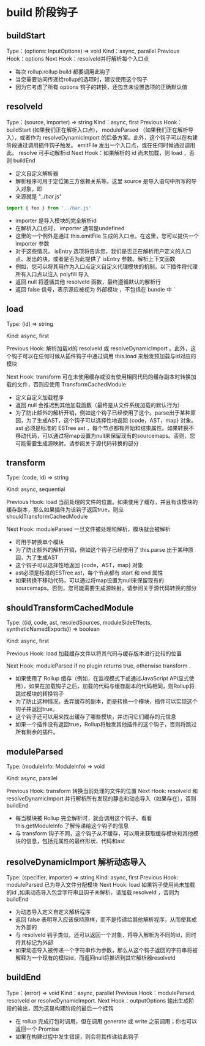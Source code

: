 # build 阶段钩子

## buildStart

Type：(options: InputOptions) => void
Kind：async, parallel
Previous Hook：options
Next Hook：resolveId并行解析每个入口点

- 每次 rollup.rollup build 都要调用此钩子
- 当您需要访问传递给rollup的选项时，建议使用这个钩子
- 因为它考虑了所有 options 钩子的转换，还包含未设置选项的正确默认值

## resolveId

Type：(source, importer) => string
Kind：async, first
Previous Hook：buildStart (如果我们正在解析入口点)， moduleParsed （如果我们正在解析导入），或者作为 resolveDynamicImport 的后备方案。此外，这个钩子可以在构建阶段通过调用插件钩子触发。 emitFile 发出一个入口点，或在任何时候通过调用此。 resolve 可手动解析id
Next Hook：如果解析的 id 尚未加载，则 load ，否则 buildEnd

- 定义自定义解析器
- 解析程序可用于定位第三方依赖关系等。这里 source 是导入语句中所写的导入对象，即
- 来源就是 "../bar.js"

```js
import { foo } from '../bar.js'
```

- importer 是导入模块的完全解析id
- 在解析入口点时， importer 通常是undefined
- 这里的一个例外是通过 this.emitFile 生成的入口点。在这里，您可以提供一个 importer 参数
- 对于这些情况， isEntry 选项将告诉您，我们是否正在解析用户定义的入口点、发出的块，或者是否为此提供了 isEntry 参数。解析上下文函数
- 例如，您可以将其用作为入口点定义自定义代理模块的机制。以下插件将代理所有入口点以注入 polyfill 导入
- 返回 null 将遵循其他 resolveId 函数，最终遵循默认的解析行
- 返回 false 信号，表示源应被视为 外部模块 ，不包括在 bundle 中 `

## load

Type: (id) => string

Kind: async, first

Previous Hook: 解析加载id的 resolveId 或 resolveDynamicImport 。此外，这个钩子可以在任何时候从插件钩子中通过调用 this.load 来触发预加载与id对应的模块

Next Hook: transform 可在未使用缓存或没有使用相同代码的缓存副本时转换加载的文件，否则应使用 TransformCachedModule

- 定义自定义加载程序
- 返回 null 会推迟到其他加载函数（最终是从文件系统加载的默认行为）
- 为了防止额外的解析开销，例如这个钩子已经使用了这个。parse出于某种原因，为了生成AST，这个钩子可以选择性地返回 {code，AST，map} 对象。 ast 必须是标准的 ESTree ast ，每个节点都有开始和结束属性。如果转换不移动代码，可以通过将map设置为null来保留现有的sourcemaps。否则，您可能需要生成源映射。请参阅关于源代码转换的部分

## transform


Type: (code, id) => string

Kind: async, sequential

Previous Hook: load 当前处理的文件的位置。如果使用了缓存，并且有该模块的缓存副本，那么如果插件为该钩子返回true，则应 shouldTransformCachedModule

Next Hook: moduleParsed 一旦文件被处理和解析，模块就会被解析

- 可用于转换单个模块
- 为了防止额外的解析开销，例如这个钩子已经使用了 this.parse 出于某种原因，为了生成AST
- 这个钩子可以选择性地返回 {code，AST，map} 对象
- ast必须是标准的ESTree ast，每个节点都有 start 和 end 属性
- 如果转换不移动代码，可以通过将map设置为null来保留现有的sourcemaps。否则，您可能需要生成源映射。请参阅关于源代码转换的部分

## shouldTransformCachedModule


Type: ({id, code, ast, resoledSources, moduleSideEffects, syntheticNamedExports}) => boolean

Kind: async, first

Previous Hook: load 加载缓存文件以将其代码与缓存版本进行比较的位置

Next Hook: moduleParsed if no plugin returns true, otherwise transform .

- 如果使用了 Rollup 缓存（例如，在监视模式下或通过JavaScript API显式使用），如果在加载钩子之后，加载的代码与缓存副本的代码相同，则Rollup将跳过模块的转换钩子
- 为了防止这种情况，丢弃缓存的副本，而是转换一个模块，插件可以实现这个钩子并返回true。
- 这个钩子还可以用来找出缓存了哪些模块，并访问它们缓存的元信息
- 如果一个插件没有返回true，Rollup将触发其他插件的这个钩子，否则将跳过所有剩余的插件。


## moduleParsed

Type: (moduleInfo: ModuleInfo) => void

Kind: async, parallel

Previous Hook: transform 转换当前处理的文件的位置
Next Hook: resolveId 和 resolveDynamicImport 并行解析所有发现的静态和动态导入（如果存在），否则buildEnd

- 每当模块被 Rollup 完全解析时，就会调用这个钩子。看看 this.getModuleInfo 了解传递给这个钩子的信息
- 与 transform 钩子不同，这个钩子从不缓存，可以用来获取缓存模块和其他模块的信息，包括元属性的最终形状、代码和ast

## resolveDynamicImport 解析动态导入

Type: (specifier, importer) => string
Kind: async, first
Previous Hook: moduleParsed 已为导入文件分配模块
Next Hook: load 如果钩子使用尚未加载的id ,如果动态导入包含字符串且钩子未解析，请加载 resolveId ，否则为 buildEnd

- 为动态导入定义自定义解析程序
- 返回 false 表明导入应该保持原样，而不是传递给其他解析程序，从而使其成为外部的
- 与 resolveId 钩子类似，还可以返回一个对象，将导入解析为不同的id，同时将其标记为外部
- 如果动态导入被传递一个字符串作为参数，那么从这个钩子返回的字符串将被解释为一个现有的模块id，而返回null将推迟到其它解析器resolveId

## buildEnd

Type：(error) => void
Kind：async, parallel
Previous Hook：moduleParsed, resolveId or resolveDynamicImport.
Next Hook：outputOptions 输出生成阶段的输出，因为这是构建阶段的最后一个挂钩

- 在 rollup 完成打包时调用，但在调用 generate 或 write 之前调用；你也可以返回一个 Promise
- 如果在构建过程中发生错误，则会将其传递给此钩子
